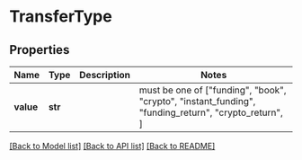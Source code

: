 # TransferType


## Properties
Name | Type | Description | Notes
------------ | ------------- | ------------- | -------------
**value** | **str** |  |  must be one of ["funding", "book", "crypto", "instant_funding", "funding_return", "crypto_return", ]

[[Back to Model list]](../README.md#documentation-for-models) [[Back to API list]](../README.md#documentation-for-api-endpoints) [[Back to README]](../README.md)


